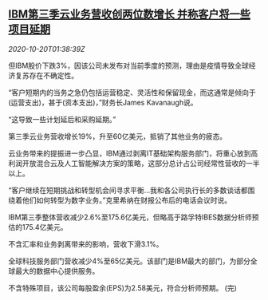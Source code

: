 <!--1603160598000-->
[IBM第三季云业务营收创两位数增长 并称客户将一些项目延期](https://cn.reuters.com/article/ibm-revenue-1019-mon-idCNKBS27504T)
------

<div><i>2020-10-20T01:38:39Z</i></div><p>但IBM股价下跌3%，因该公司未发布对当前季度的预测，理由是疫情导致全球经济复苏存在不确定性。</p><p>“客户短期内的当务之急仍包括运营稳定、灵活性和保留现金，而这通常是倾向于(运营支出)，甚于(资本支出)，”财务长James Kavanaugh说。</p><p>“这导致一些计划延后和采购延期。”</p><p>第三季云业务营收增长19%，升至60亿美元，抵销了其他业务的疲态。</p><p>云业务带来的提振进一步凸显，IBM通过剥离IT基础架构服务部门，将重心放到高利润开放混合云及人工智能解决方案的策略，这部分总计占公司经常性营收的一半以上。</p><p>“客户继续在短期挑战和转型机会间寻求平衡...我和各公司执行长的多数谈话都围绕着他们如何转型为数字业务。”克里希纳在财报公布后的电话会议时说。</p><p>IBM第三季整体营收减少2.6%至175.6亿美元，但略高于路孚特IBES数据分析师预估的175.4亿美元。</p><p>不含汇率和业务剥离带来的影响，营收下滑3.1%。</p><p>全球科技服务部门营收减少4%至65亿美元。该部门是IBM最大的部门，为部分全球最大的数据中心提供服务。</p><p>不含特殊项目，该公司每股盈余(EPS)为2.58美元，符合分析师预期。 (完)</p>
